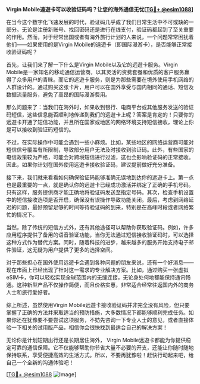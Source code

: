 **Virgin Mobile遠遊卡可以收验证码吗？让您的海外通信无忧[[TG💪+ @esim1088](https://t.me/s/esim1088)]**

在当今这个数字化飞速发展的时代，验证码几乎成了我们日常生活中不可或缺的一部分。无论是注册新账号、找回密码还是进行在线支付，验证码都起到了至关重要的作用。然而，对于经常出国或者有海外旅行计划的人来说，一个问题常常困扰着他们——如果使用的是Virgin Mobile的遠遊卡（即国际漫游卡），是否能够正常接收验证码呢？

首先，让我们来了解一下什么是Virgin Mobile以及它的远遊卡服务。Virgin Mobile是一家知名的移动通信运营商，以其灵活的资费套餐和优质的客户服务赢得了众多用户的青睐。而它的远遊卡服务，则是为那些需要在境外使用手机网络的人群设计的。通过购买这张卡片，用户可以在国外享受与国内相同的通话、短信及数据流量服务，避免了高昂的国际漫游费用。

那么问题来了：当我们在海外时，如果收到银行、电商平台或其他服务发送的验证码短信，这些信息能否顺利地传递到我们的远遊卡上呢？答案是肯定的！只要你的远遊卡开通了短信功能，并且所在国家或地区的网络环境支持短信接收，理论上你是可以接收到验证码短信的。

不过，在实际操作中可能会遇到一些小麻烦。比如，某些地区的网络运营商可能对短信信号覆盖有所限制，导致部分用户无法及时接收到验证码。此外，有些国家的电信政策较为严格，可能会对跨境短信进行过滤，这也会影响验证码的正常接收。因此，如果你计划在国外使用远遊卡接收验证码，建议提前做好充分准备。

接下来，我们就来看看如何确保验证码能够准确无误地到达你的远遊卡上。第一点也是最重要的一点，就是确认你的远遊卡已经成功激活并绑定了正确的手机号码。只有这样，服务提供商才能正确地将验证码发送至指定号码。其次，检查手机设置中的短信接收选项是否开启，确保没有误操作导致功能关闭。最后，考虑到网络延迟的问题，最好预留足够的时间等待验证码的到来，特别是在高峰时段或者网络繁忙的情况下。

当然，除了传统的短信方式外，还有其他途径可以帮助你获取验证码。例如，许多应用程序提供了备用的语音验证功能，当你无法通过短信接收验证码时，可以选择这种方式作为替代方案。同时，随着科技的进步，越来越多的服务开始支持电子邮件验证，这无疑为用户提供了更多的选择空间。

对于那些担心在国外使用远遊卡会遇到各种问题的朋友来说，还有一个好消息——现在市面上已经出现了针对这一需求的专业解决方案。比如，通过购买一张虚拟eSIM卡，你可以轻松实现全球范围内的无缝连接，无论身处何地都能保持通讯畅通。这种新型产品不仅操作简便，而且价格实惠，非常适合经常往返国内外的商务人士和旅行爱好者。

综上所述，虽然使用Virgin Mobile远遊卡接收验证码并非完全没有风险，但只要掌握了正确的方法并采取适当的预防措施，大多数情况下都能够顺利完成任务。如果你还在犹豫要不要尝试这项服务，不妨先咨询一下专业人士的意见，或者直接体验一下相关的试用版产品，相信你会很快找到最适合自己的解决方案！

无论你是计划短期出行还是长期居住海外， Virgin Mobile远遊卡都能为你提供稳定可靠的通信保障。它不仅能够帮助你节省大量不必要的开支，还能让你随时随地保持联系，享受便捷高效的生活方式。所以，不要再犹豫啦！赶快行动起来吧，给自己一个全新的沟通体验吧！

[[TG💪+ @esim1088](https://t.me/s/esim1088) ![Image](https://i.postimg.cc/4NQfJmqS/Snipaste-2025-05-13-00-14-12.png)]